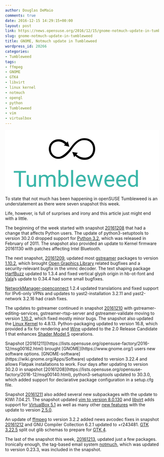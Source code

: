 ```yaml
---
author: Douglas DeMaio
comments: true
date: 2016-12-15 14:29:15+00:00
layout: post
link: https://news.opensuse.org/2016/12/15/gnome-notmuch-update-in-tumbleweed/
slug: gnome-notmuch-update-in-tumbleweed
title: GNOME, Notmuch update in Tumbleweed
wordpress_id: 20266
categories:
- Tumbleweed
tags:
- ffmpeg
- GNOME
- GTK4
- libvirt
- linux kernel
- notmuch
- opengl
- python
- Tumbleweed
- vim
- virtualbox
---
```


![](/wp-content/uploads/2016/05/Tumbleweed-black-green.png)To state that not much has been happening in openSUSE Tumbleweed is an understatement as there were seven snapshot this week.

Life, however, is full of surprises and irony and this article just might end with a little.

The beginning of the week started with snapshot [20161208](https://lists.opensuse.org/opensuse-factory/2016-12/msg00140.html) that had a change that affects Python users. The update of python3-setuptools to version 30.2.0 dropped support for [Python 3.2](https://www.python.org/download/releases/3.2/), which was released in February of 2011. The snapshot also provided an update to Kernel firmware 20161130 with patches affecting Intel Bluetooth.

The next snapshot, [20161209](https://lists.opensuse.org/opensuse-factory/2016-12/msg00160.html), updated most [gstreamer](https://gstreamer.freedesktop.org/) packages to version [1.10.2](https://gstreamer.freedesktop.org/releases/gstreamer/1.10.2.html), which brought [Open Graphics Library](https://www.opengl.org/) related bugfixes and a security-relevant bugfix in the vmnc decoder. The text shaping package [HarfBuzz](https://www.freedesktop.org/wiki/Software/HarfBuzz/) updated to 1.3.4 and fixed vertical glyph origin in hb-ot-font and [Vala](https://wiki.gnome.org/Projects/Vala)’s update to 0.34.4 had some small bugfixes.

[NetworkManager-openconnect](//www.infradead.org/openconnect/gui.html) 1.2.4 updated translations and fixed support for IPv6-only VPNs and updates to yast2-installation 3.2.11 and yast2-network 3.2.16 had crash fixes.

The updates to gstreamer continued in snapshot [20161210](https://lists.opensuse.org/opensuse-factory/2016-12/msg00161.html) with gstreamer-editing-services, gstreamer-rtsp-server and gstreamer-validate moving to version [1.10.2](https://gstreamer.freedesktop.org/releases/gstreamer/1.10.2.html), which fixed mostly minor bugs. The snapshot also updated the [Linux Kernel](https://www.kernel.org/) to 4.8.13. Python-packaging updated to version 16.8, which provided a fix for rendering and [Wine](https://www.winehq.org/) updated to the 2.0 Release Candidate 1 that enhances [Shader Model 5](https://msdn.microsoft.com/en-us/library/windows/desktop/ff471356(v=vs.85).aspx) operations.

<!-- more -->Snapshot [20161211](https://lists.opensuse.org/opensuse-factory/2016-12/msg00162.html) brought [GNOME](https://www.gnome.org/) users new software options. [GNOME-software](https://wiki.gnome.org/Apps/Software) updated to version 3.22.4 and allows Flatpak installations to work. Four days after updating to version 30.2.0 in snapshot [20161208](https://lists.opensuse.org/opensuse-factory/2016-12/msg00140.html), python3-setuptools updated to 30.3.0, which added support for declarative package configuration in a setup.cfg file.

Snapshot [20161211](https://lists.opensuse.org/opensuse-factory/2016-12/msg00162.html) also added several new subpackages with the update to KIWI 7.04.21. The snapshot updated [vim to version 8.0.130](//www.vim.org/) and [libvirt](https://libvirt.org/) adds support for [VirtualBox 5.1](https://www.virtualbox.org/) as well as many other [new features](//libvirt.org/news.html) with the update to version [2.5.0](https://libvirt.org/news.html).

An update of [ffmpeg](https://ffmpeg.org/) to version 3.2.2 added news avcodec fixes in snapshot [20161212](https://lists.opensuse.org/opensuse-factory/2016-12/msg00164.html) and GNU Compiler Collection 6.2.1 updated to +r243481. [GTK 3.22.5](https://blog.gtk.org/) split out glib schemas to prepare for [GTK 4](https://blogs.gnome.org/desrt/2016/06/13/gtk-4-0-is-not-gtk-4/).

The last of the snapshot this week, [20161213](https://lists.opensuse.org/opensuse-factory/2016-12/msg00167.html), updated just a few packages. Ironically enough, the tag-based email system [notmuch](https://notmuchmail.org/), which was updated to version 0.23.3, was included in the snapshot.
